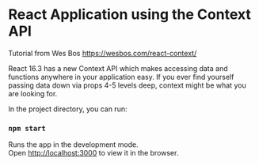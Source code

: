 # React Application using the Context API

Tutorial from Wes Bos
https://wesbos.com/react-context/

React 16.3 has a new Context API which makes accessing data and functions anywhere in your application easy. If you ever find yourself passing data down via props 4-5 levels deep, context might be what you are looking for.

In the project directory, you can run:

### `npm start`

Runs the app in the development mode.<br />
Open [http://localhost:3000](http://localhost:3000) to view it in the browser.

